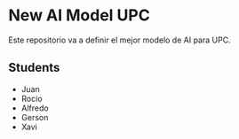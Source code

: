 # New AI Model UPC
Este repositorio va a definir el mejor modelo de AI para UPC.

## Students
- Juan
- Rocio
- Alfredo
- Gerson
- Xavi
